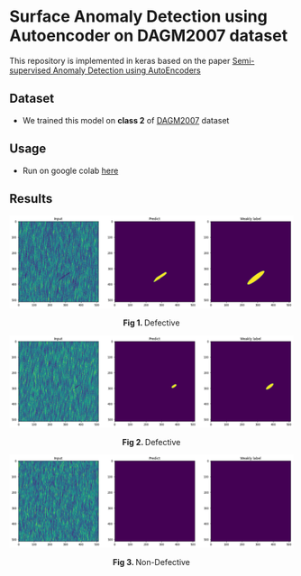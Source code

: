 
# Surface Anomaly Detection using Autoencoder on DAGM2007 dataset

This repository is implemented in keras based on the paper [Semi-supervised Anomaly Detection using AutoEncoders](https://arxiv.org/abs/2001.03674)

## Dataset
- We trained this model on **class 2** of [DAGM2007](https://www.kaggle.com/mhskjelvareid/dagm-2007-competition-dataset-optical-inspection?) dataset

## Usage
- Run on google colab [here](/anomaly_detection.ipynb)

## Results

<img src="/images/defective_1.png">
<p style="text-align:center"><b>Fig 1. </b>Defective</p>
<img src="/images/defective_2.png">
<p style="text-align:center"><b>Fig 2. </b>Defective</p>
<img src="/images/non_defective_1.png">
<p style="text-align:center"><b>Fig 3. </b>Non-Defective</p>
